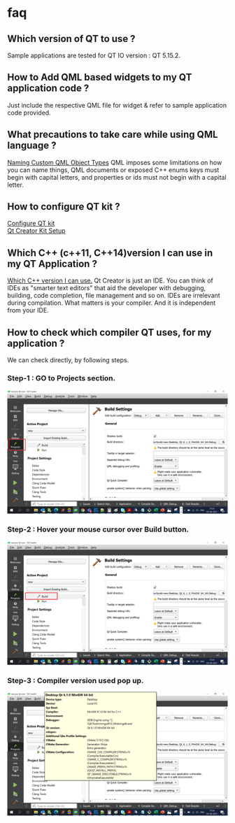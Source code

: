 # faq

## Which version of QT to use ?
Sample applications are tested for QT IO version : QT 5.15.2.

## How to Add QML based widgets to my QT application code ? 
Just include the respective QML file for widget & refer to sample application code provided.

## What precautions to take care while using QML language ? 
[Naming Custom QML Object Types](https://doc.qt.io/qt-5/qtqml-documents-definetypes.html#naming-custom-qml-object-types)
QML imposes some limitations on how you can name things, QML documents or exposed C++ enums keys must begin with capital letters, and properties or ids must not begin with a capital letter. 


## How to configure QT kit ? 
[Configure QT kit](https://www.youtube.com/watch?v=dM7EegKqxAQ)   
[Qt Creator Kit Setup](https://www.youtube.com/watch?v=eZ-HOc2P_EI)

## Which C++ (c++11, C++14)version I can use in my QT Application ?
[Which C++ version I can use.](https://stackoverflow.com/questions/26127217/how-can-i-use-c14-features-when-building-qmake-projects) 
Qt Creator is just an IDE.
You can think of IDEs as "smarter text editors" that aid the developer with debugging, building, code completion, file management and so on.
IDEs are irrelevant during compilation. What matters is your compiler. And it is independent from your IDE.

## How to check which compiler QT uses, for my application ?
We can check directly, by following steps.

### Step-1 : GO to Projects section.  
![Projects](./images/Check_Compiler_version/1.png "Projects")

### Step-2 : Hover your mouse cursor over Build button.
![Build](./images/Check_Compiler_version/2.png "Build")

### Step-3 : Compiler version used pop up.
![Compiler version](./images/Check_Compiler_version/3.png "Compiler version")

